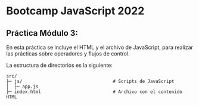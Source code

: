 # Bootcamp JavaScript 2022

## Práctica Módulo 3:

En esta práctica se incluye el HTML y el archivo de JavaScript, para realizar las prácticas sobre operadores y flujos de control.

La estructura de directorios es la siguiente:


```
src/
├─ js/                                  # Scripts de JavaScript
│  ├─ app.js
├─ index.html                           # Archivo con el contenido HTML
```

